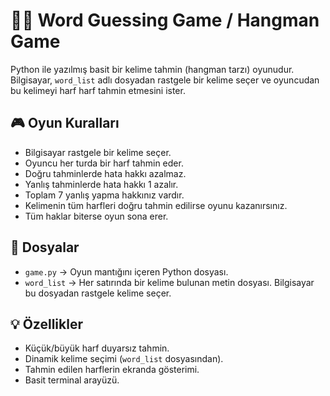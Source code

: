 # 🕵️‍♂️ Word Guessing Game / Hangman Game

Python ile yazılmış basit bir kelime tahmin (hangman tarzı) oyunudur. Bilgisayar, `word_list` adlı dosyadan rastgele bir kelime seçer ve oyuncudan bu kelimeyi harf harf tahmin etmesini ister.

## 🎮 Oyun Kuralları

- Bilgisayar rastgele bir kelime seçer.
- Oyuncu her turda bir harf tahmin eder.
- Doğru tahminlerde hata hakkı azalmaz.
- Yanlış tahminlerde hata hakkı 1 azalır.
- Toplam 7 yanlış yapma hakkınız vardır.
- Kelimenin tüm harfleri doğru tahmin edilirse oyunu kazanırsınız.
- Tüm haklar biterse oyun sona erer.

## 📂 Dosyalar

- `game.py` → Oyun mantığını içeren Python dosyası.
- `word_list` → Her satırında bir kelime bulunan metin dosyası. Bilgisayar bu dosyadan rastgele kelime seçer.

## 💡 Özellikler

- Küçük/büyük harf duyarsız tahmin.
- Dinamik kelime seçimi (`word_list` dosyasından).
- Tahmin edilen harflerin ekranda gösterimi.
- Basit terminal arayüzü.



